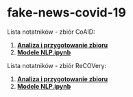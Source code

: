 # fake-news-covid-19
Lista notatników - zbiór CoAID:
1) **[Analiza i przygotowanie zbioru](coaid_data.ipynb)**
2) **[Modele NLP.ipynb](coaid_models.ipynb)**

Lista notatników - zbiór ReCOVery:
1) **[Analiza i przygotowanie zbioru](recovery_data.ipynb)**
2) **[Modele NLP.ipynb](recovery_models.ipynb)**
